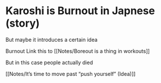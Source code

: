# Karoshi is Burnout in Japnese (story)

But maybe it introduces a certain idea

Burnout
Link this to
[[Notes/Boreout is a thing in workouts]]

But in this case people actually died

[[Notes/It’s time to move past “push yourself” (Idea)]]